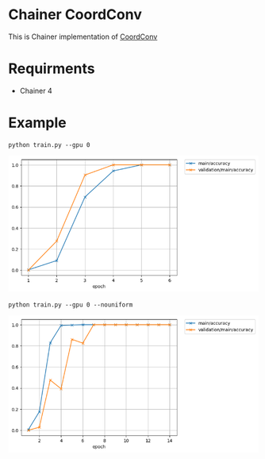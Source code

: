 # Chainer CoordConv

This is Chainer implementation of [CoordConv](https://arxiv.org/abs/1807.03247)

# Requirments

- Chainer 4

# Example

```
python train.py --gpu 0
```

![](docs/uniform-accuracy.png)


```
python train.py --gpu 0 --nouniform
```

![](docs/quadrant-accuracy.png)
